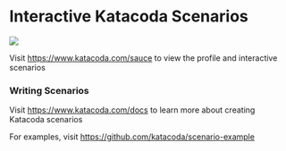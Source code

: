 # Interactive Katacoda Scenarios

[![](http://shields.katacoda.com/katacoda/sauce/count.svg)](https://www.katacoda.com/sauce "Get your profile on Katacoda.com")

Visit https://www.katacoda.com/sauce to view the profile and interactive scenarios

### Writing Scenarios
Visit https://www.katacoda.com/docs to learn more about creating Katacoda scenarios

For examples, visit https://github.com/katacoda/scenario-example
